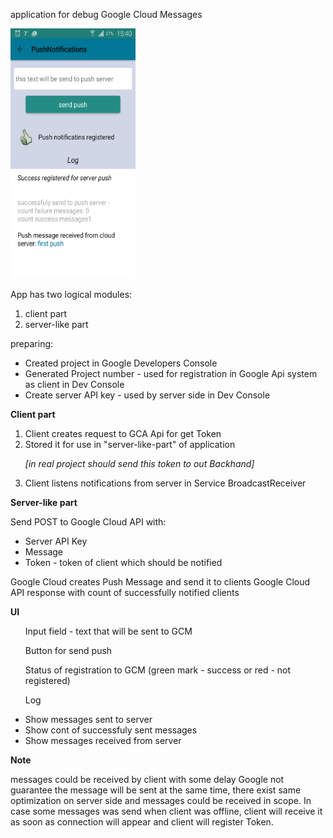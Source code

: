 application for debug Google Cloud Messages

<img src="https://raw.githubusercontent.com/Flinbor/sample-GCM/gh-pages/device-2015-11-18-153941.png" alt="home screen" width="200" height="400">

App has two logical modules:
<ol>
<li>client part</li>
<li>server-like part</li>
</ol>

preparing:
<ul>
<li>Created project in Google Developers Console</li>
<li>Generated Project number - used for registration in Google Api system as client in Dev Console</li>
<li>Create server API key - used by server side in Dev Console</li>
</ul>

<p><b>Client part</b></p>
<ol>
<li>Client creates request to GCA Api for get Token</li>
<li>Stored it for use in "server-like-part" of application
<p><i>[in real project should send this token to out Backhand]</p></i></li>
<li>Client listens notifications from server in Service BroadcastReceiver</li>
</ol>

<p><b>Server-like part</b></p>

Send POST to Google Cloud API with:
<ul>
<li>Server API Key</li>
<li>Message</li>
<li>Token - token of client which should be notified</li>
</ul>

Google Cloud creates Push Message and send it to clients
Google Cloud API response with count of successfully notified clients


<p><b>UI</p></b>

<ul>Input field - text that will be sent to GCM</ul>
<ul>Button for send push</ul>
<ul>Status of registration to GCM (green mark - success or red - not registered)</ul>
<ul>Log</ul>
<ul>
<li>Show messages sent to server</li>
<li>Show cont of successfuly sent messages</li>
<li>Show messages received from server</li>
</ul>
</ul>

<p><b>Note</p></b>
messages could be received by client with some delay
Google not guarantee the message will be sent at the same time, there exist same optimization on server side and messages could be received in scope.
In case some messages was send when client was offline, client will receive it as soon as connection will appear and client will register Token.
